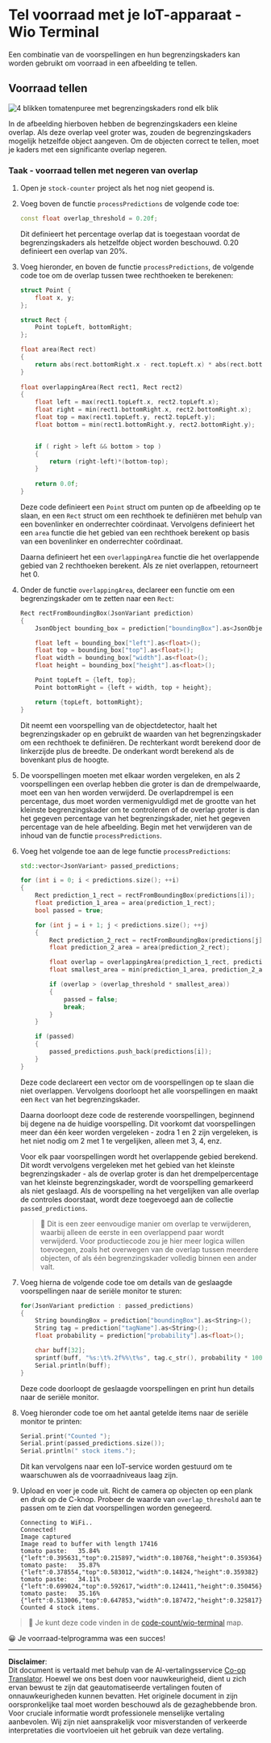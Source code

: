 <!--
CO_OP_TRANSLATOR_METADATA:
{
  "original_hash": "0b2ae20b0fc8e73c9598dea937cac038",
  "translation_date": "2025-08-27T20:30:03+00:00",
  "source_file": "5-retail/lessons/2-check-stock-device/wio-terminal-count-stock.md",
  "language_code": "nl"
}
-->
# Tel voorraad met je IoT-apparaat - Wio Terminal

Een combinatie van de voorspellingen en hun begrenzingskaders kan worden gebruikt om voorraad in een afbeelding te tellen.

## Voorraad tellen

![4 blikken tomatenpuree met begrenzingskaders rond elk blik](../../../../../translated_images/rpi-stock-with-bounding-boxes.b5540e2ecb7cd49f1271828d3be412671d950e87625c5597ea97c90f11e01097.nl.jpg)

In de afbeelding hierboven hebben de begrenzingskaders een kleine overlap. Als deze overlap veel groter was, zouden de begrenzingskaders mogelijk hetzelfde object aangeven. Om de objecten correct te tellen, moet je kaders met een significante overlap negeren.

### Taak - voorraad tellen met negeren van overlap

1. Open je `stock-counter` project als het nog niet geopend is.

1. Voeg boven de functie `processPredictions` de volgende code toe:

    ```cpp
    const float overlap_threshold = 0.20f;
    ```

    Dit definieert het percentage overlap dat is toegestaan voordat de begrenzingskaders als hetzelfde object worden beschouwd. 0.20 definieert een overlap van 20%.

1. Voeg hieronder, en boven de functie `processPredictions`, de volgende code toe om de overlap tussen twee rechthoeken te berekenen:

    ```cpp
    struct Point {
        float x, y;
    };

    struct Rect {
        Point topLeft, bottomRight;
    };

    float area(Rect rect)
    {
        return abs(rect.bottomRight.x - rect.topLeft.x) * abs(rect.bottomRight.y - rect.topLeft.y);
    }
     
    float overlappingArea(Rect rect1, Rect rect2)
    {
        float left = max(rect1.topLeft.x, rect2.topLeft.x);
        float right = min(rect1.bottomRight.x, rect2.bottomRight.x);
        float top = max(rect1.topLeft.y, rect2.topLeft.y);
        float bottom = min(rect1.bottomRight.y, rect2.bottomRight.y);
    
    
        if ( right > left && bottom > top )
        {
            return (right-left)*(bottom-top);
        }
        
        return 0.0f;
    }
    ```

    Deze code definieert een `Point` struct om punten op de afbeelding op te slaan, en een `Rect` struct om een rechthoek te definiëren met behulp van een bovenlinker en onderrechter coördinaat. Vervolgens definieert het een `area` functie die het gebied van een rechthoek berekent op basis van een bovenlinker en onderrechter coördinaat.

    Daarna definieert het een `overlappingArea` functie die het overlappende gebied van 2 rechthoeken berekent. Als ze niet overlappen, retourneert het 0.

1. Onder de functie `overlappingArea`, declareer een functie om een begrenzingskader om te zetten naar een `Rect`:

    ```cpp
    Rect rectFromBoundingBox(JsonVariant prediction)
    {
        JsonObject bounding_box = prediction["boundingBox"].as<JsonObject>();
    
        float left = bounding_box["left"].as<float>();
        float top = bounding_box["top"].as<float>();
        float width = bounding_box["width"].as<float>();
        float height = bounding_box["height"].as<float>();
    
        Point topLeft = {left, top};
        Point bottomRight = {left + width, top + height};
    
        return {topLeft, bottomRight};
    }
    ```

    Dit neemt een voorspelling van de objectdetector, haalt het begrenzingskader op en gebruikt de waarden van het begrenzingskader om een rechthoek te definiëren. De rechterkant wordt berekend door de linkerzijde plus de breedte. De onderkant wordt berekend als de bovenkant plus de hoogte.

1. De voorspellingen moeten met elkaar worden vergeleken, en als 2 voorspellingen een overlap hebben die groter is dan de drempelwaarde, moet een van hen worden verwijderd. De overlapdrempel is een percentage, dus moet worden vermenigvuldigd met de grootte van het kleinste begrenzingskader om te controleren of de overlap groter is dan het gegeven percentage van het begrenzingskader, niet het gegeven percentage van de hele afbeelding. Begin met het verwijderen van de inhoud van de functie `processPredictions`.

1. Voeg het volgende toe aan de lege functie `processPredictions`:

    ```cpp
    std::vector<JsonVariant> passed_predictions;

    for (int i = 0; i < predictions.size(); ++i)
    {
        Rect prediction_1_rect = rectFromBoundingBox(predictions[i]);
        float prediction_1_area = area(prediction_1_rect);
        bool passed = true;

        for (int j = i + 1; j < predictions.size(); ++j)
        {
            Rect prediction_2_rect = rectFromBoundingBox(predictions[j]);
            float prediction_2_area = area(prediction_2_rect);

            float overlap = overlappingArea(prediction_1_rect, prediction_2_rect);
            float smallest_area = min(prediction_1_area, prediction_2_area);

            if (overlap > (overlap_threshold * smallest_area))
            {
                passed = false;
                break;
            }
        }

        if (passed)
        {
            passed_predictions.push_back(predictions[i]);
        }
    }
    ```

    Deze code declareert een vector om de voorspellingen op te slaan die niet overlappen. Vervolgens doorloopt het alle voorspellingen en maakt een `Rect` van het begrenzingskader.

    Daarna doorloopt deze code de resterende voorspellingen, beginnend bij degene na de huidige voorspelling. Dit voorkomt dat voorspellingen meer dan één keer worden vergeleken - zodra 1 en 2 zijn vergeleken, is het niet nodig om 2 met 1 te vergelijken, alleen met 3, 4, enz.

    Voor elk paar voorspellingen wordt het overlappende gebied berekend. Dit wordt vervolgens vergeleken met het gebied van het kleinste begrenzingskader - als de overlap groter is dan het drempelpercentage van het kleinste begrenzingskader, wordt de voorspelling gemarkeerd als niet geslaagd. Als de voorspelling na het vergelijken van alle overlap de controles doorstaat, wordt deze toegevoegd aan de collectie `passed_predictions`.

    > 💁 Dit is een zeer eenvoudige manier om overlap te verwijderen, waarbij alleen de eerste in een overlappend paar wordt verwijderd. Voor productiecode zou je hier meer logica willen toevoegen, zoals het overwegen van de overlap tussen meerdere objecten, of als één begrenzingskader volledig binnen een ander valt.

1. Voeg hierna de volgende code toe om details van de geslaagde voorspellingen naar de seriële monitor te sturen:

    ```cpp
    for(JsonVariant prediction : passed_predictions)
    {
        String boundingBox = prediction["boundingBox"].as<String>();
        String tag = prediction["tagName"].as<String>();
        float probability = prediction["probability"].as<float>();

        char buff[32];
        sprintf(buff, "%s:\t%.2f%%\t%s", tag.c_str(), probability * 100.0, boundingBox.c_str());
        Serial.println(buff);
    }
    ```

    Deze code doorloopt de geslaagde voorspellingen en print hun details naar de seriële monitor.

1. Voeg hieronder code toe om het aantal getelde items naar de seriële monitor te printen:

    ```cpp
    Serial.print("Counted ");
    Serial.print(passed_predictions.size());
    Serial.println(" stock items.");
    ```

    Dit kan vervolgens naar een IoT-service worden gestuurd om te waarschuwen als de voorraadniveaus laag zijn.

1. Upload en voer je code uit. Richt de camera op objecten op een plank en druk op de C-knop. Probeer de waarde van `overlap_threshold` aan te passen om te zien dat voorspellingen worden genegeerd.

    ```output
    Connecting to WiFi..
    Connected!
    Image captured
    Image read to buffer with length 17416
    tomato paste:   35.84%  {"left":0.395631,"top":0.215897,"width":0.180768,"height":0.359364}
    tomato paste:   35.87%  {"left":0.378554,"top":0.583012,"width":0.14824,"height":0.359382}
    tomato paste:   34.11%  {"left":0.699024,"top":0.592617,"width":0.124411,"height":0.350456}
    tomato paste:   35.16%  {"left":0.513006,"top":0.647853,"width":0.187472,"height":0.325817}
    Counted 4 stock items.
    ```

> 💁 Je kunt deze code vinden in de [code-count/wio-terminal](../../../../../5-retail/lessons/2-check-stock-device/code-count/wio-terminal) map.

😀 Je voorraad-telprogramma was een succes!

---

**Disclaimer**:  
Dit document is vertaald met behulp van de AI-vertalingsservice [Co-op Translator](https://github.com/Azure/co-op-translator). Hoewel we ons best doen voor nauwkeurigheid, dient u zich ervan bewust te zijn dat geautomatiseerde vertalingen fouten of onnauwkeurigheden kunnen bevatten. Het originele document in zijn oorspronkelijke taal moet worden beschouwd als de gezaghebbende bron. Voor cruciale informatie wordt professionele menselijke vertaling aanbevolen. Wij zijn niet aansprakelijk voor misverstanden of verkeerde interpretaties die voortvloeien uit het gebruik van deze vertaling.